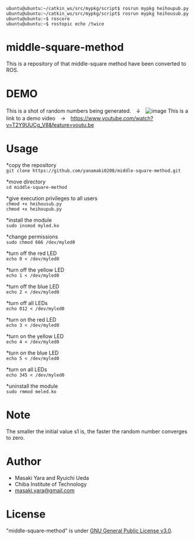 `ubuntu@ubuntu:~/catkin_ws/src/mypkg/script$ rosrun mypkg heihoupub.py`  
`ubuntu@ubuntu:~/catkin_ws/src/mypkg/script$ rosrun mypkg heihousub.py`  
`ubuntu@ubuntu:~$ roscore`  
`ubuntu@ubuntu:~$ rostopic echo /twice`  
# middle-square-method

This is a repository of  that middle-square method have been converted to ROS.

# DEMO
This is a shot of random numbers being generated.　↓　![image](https://user-images.githubusercontent.com/66021066/103771582-5607b300-506b-11eb-9dab-7a3d909c44f7.png)
This is a link to a demo video　→　https://www.youtube.com/watch?v=T2Y9UUCg_V8&feature=youtu.be

# Usage

*copy the repository  
`git clone https://github.com/yanamaki0208/middle-square-method.git`  

*move directory  
`cd middle-square-method`  

*give execution privileges to all users  
`chmod +x heihousub.py`  
`chmod +x heihoupub.py`  

*install the module  
`sudo insmod myled.ko`  

*change permissions  
`sudo chmod 666 /dev/myled0`    


*turn off the red LED  
`echo 0 < /dev/myled0`  

*turn off the yellow LED  
`echo 1 < /dev/myled0`

*turn off the blue LED  
`echo 2 < /dev/myled0`  

*turn off all LEDs  
`echo 012 < /dev/myled0`    


*turn on the red LED  
`echo 3 < /dev/myled0`  

*turn on the yellow LED  
`echo 4 < /dev/myled0`  

*turn on the blue LED  
`echo 5 < /dev/myled0`

*turn on all LEDs  
`echo 345 < /dev/myled0`  

*uninstall the module   
`sudo rmmod meled.ko`  

# Note

The smaller the initial value s1 is, the faster the random number converges to zero.

# Author

* Masaki Yara and Ryuichi Ueda  
* Chiba Institute of Technology  
* masaki.yara@gmail.com  

# License

"middle-square-method" is under [GNU General Public License v3.0](https://ja.wikipedia.org/wiki/GNU_General_Public_License#%E3%83%90%E3%83%BC%E3%82%B8%E3%83%A7%E3%83%B33).
